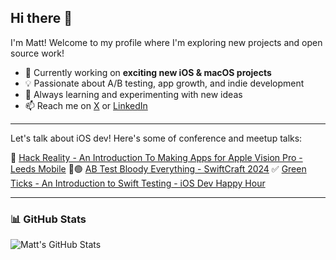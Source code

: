 ## Hi there 👋

I'm Matt! Welcome to my profile where I'm exploring new projects and open source work!

- 🚀 Currently working on **exciting new iOS & macOS projects**
- 💡 Passionate about A/B testing, app growth, and indie development
- 🌱 Always learning and experimenting with new ideas
- 📫 Reach me on [X](https://x.com/MattHeaney23) or [LinkedIn](https://linkedin.com/in/MattHeaney23)

---

Let's talk about iOS dev! Here's some of conference and meetup talks:

🥽 [Hack Reality - An Introduction To Making Apps for Apple Vision Pro - Leeds Mobile](https://www.youtube.com/watch?v=ScLOwjCoxIk&t=2258s)
🔴🟢 [AB Test Bloody Everything - SwiftCraft 2024](https://www.youtube.com/watch?v=eNfVwnQmdxw&t=606s)
✅ [Green Ticks - An Introduction to Swift Testing - iOS Dev Happy Hour](https://www.youtube.com/watch?v=OSH5JNpdPjQ&t=750s)

---

### 📊 GitHub Stats
![Matt's GitHub Stats](https://github-readme-stats.vercel.app/api?username=MattHeaney23&show_icons=true&theme=tokyonight)
